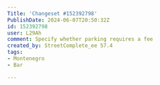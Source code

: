 ```yaml
---
Title: 'Changeset #152392798'
PublishDate: 2024-06-07T20:50:32Z
id: 152392798
user: L29Ah
comment: Specify whether parking requires a fee
created_by: StreetComplete_ee 57.4
tags:
- Montenegro
- Bar

---
```

